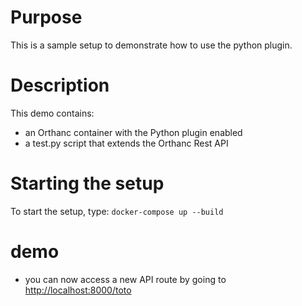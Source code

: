# Purpose

This is a sample setup to demonstrate how to use the python plugin.

# Description

This demo contains:

- an Orthanc container with the Python plugin enabled
- a test.py script that extends the Orthanc Rest API

# Starting the setup

To start the setup, type: `docker-compose up --build`

# demo

- you can now access a new API route by going to [http://localhost:8000/toto](http://localhost:8000/toto)
